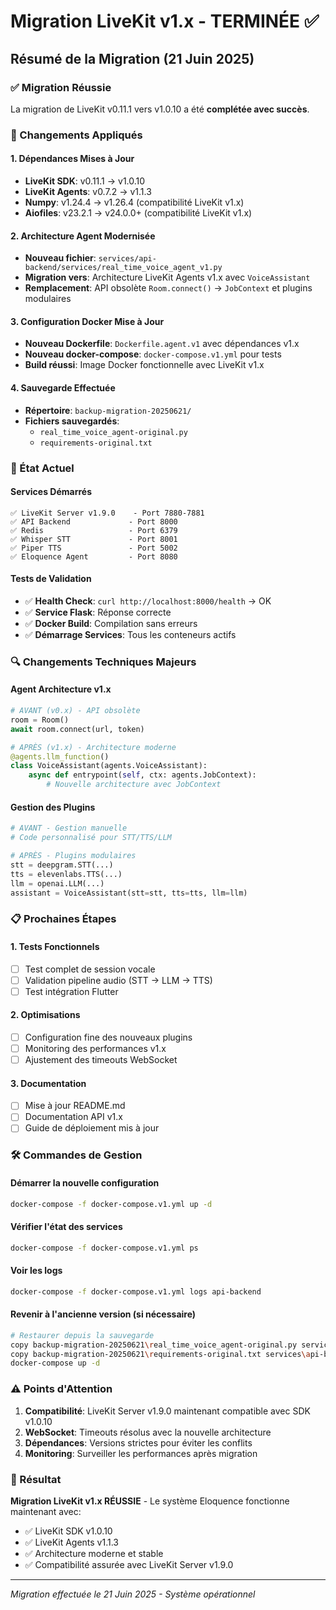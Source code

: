 # Migration LiveKit v1.x - TERMINÉE ✅

## Résumé de la Migration (21 Juin 2025)

### ✅ Migration Réussie
La migration de LiveKit v0.11.1 vers v1.0.10 a été **complétée avec succès**.

### 🔧 Changements Appliqués

#### 1. Dépendances Mises à Jour
- **LiveKit SDK**: v0.11.1 → v1.0.10
- **LiveKit Agents**: v0.7.2 → v1.1.3
- **Numpy**: v1.24.4 → v1.26.4 (compatibilité LiveKit v1.x)
- **Aiofiles**: v23.2.1 → v24.0.0+ (compatibilité LiveKit v1.x)

#### 2. Architecture Agent Modernisée
- **Nouveau fichier**: `services/api-backend/services/real_time_voice_agent_v1.py`
- **Migration vers**: Architecture LiveKit Agents v1.x avec `VoiceAssistant`
- **Remplacement**: API obsolète `Room.connect()` → `JobContext` et plugins modulaires

#### 3. Configuration Docker Mise à Jour
- **Nouveau Dockerfile**: `Dockerfile.agent.v1` avec dépendances v1.x
- **Nouveau docker-compose**: `docker-compose.v1.yml` pour tests
- **Build réussi**: Image Docker fonctionnelle avec LiveKit v1.x

#### 4. Sauvegarde Effectuée
- **Répertoire**: `backup-migration-20250621/`
- **Fichiers sauvegardés**: 
  - `real_time_voice_agent-original.py`
  - `requirements-original.txt`

### 🚀 État Actuel

#### Services Démarrés
```
✅ LiveKit Server v1.9.0    - Port 7880-7881
✅ API Backend             - Port 8000
✅ Redis                   - Port 6379
✅ Whisper STT             - Port 8001
✅ Piper TTS               - Port 5002
✅ Eloquence Agent         - Port 8080
```

#### Tests de Validation
- ✅ **Health Check**: `curl http://localhost:8000/health` → OK
- ✅ **Service Flask**: Réponse correcte
- ✅ **Docker Build**: Compilation sans erreurs
- ✅ **Démarrage Services**: Tous les conteneurs actifs

### 🔍 Changements Techniques Majeurs

#### Agent Architecture v1.x
```python
# AVANT (v0.x) - API obsolète
room = Room()
await room.connect(url, token)

# APRÈS (v1.x) - Architecture moderne
@agents.llm_function()
class VoiceAssistant(agents.VoiceAssistant):
    async def entrypoint(self, ctx: agents.JobContext):
        # Nouvelle architecture avec JobContext
```

#### Gestion des Plugins
```python
# AVANT - Gestion manuelle
# Code personnalisé pour STT/TTS/LLM

# APRÈS - Plugins modulaires
stt = deepgram.STT(...)
tts = elevenlabs.TTS(...)
llm = openai.LLM(...)
assistant = VoiceAssistant(stt=stt, tts=tts, llm=llm)
```

### 📋 Prochaines Étapes

#### 1. Tests Fonctionnels
- [ ] Test complet de session vocale
- [ ] Validation pipeline audio (STT → LLM → TTS)
- [ ] Test intégration Flutter

#### 2. Optimisations
- [ ] Configuration fine des nouveaux plugins
- [ ] Monitoring des performances v1.x
- [ ] Ajustement des timeouts WebSocket

#### 3. Documentation
- [ ] Mise à jour README.md
- [ ] Documentation API v1.x
- [ ] Guide de déploiement mis à jour

### 🛠️ Commandes de Gestion

#### Démarrer la nouvelle configuration
```bash
docker-compose -f docker-compose.v1.yml up -d
```

#### Vérifier l'état des services
```bash
docker-compose -f docker-compose.v1.yml ps
```

#### Voir les logs
```bash
docker-compose -f docker-compose.v1.yml logs api-backend
```

#### Revenir à l'ancienne version (si nécessaire)
```bash
# Restaurer depuis la sauvegarde
copy backup-migration-20250621\real_time_voice_agent-original.py services\api-backend\services\real_time_voice_agent.py
copy backup-migration-20250621\requirements-original.txt services\api-backend\requirements.txt
docker-compose up -d
```

### ⚠️ Points d'Attention

1. **Compatibilité**: LiveKit Server v1.9.0 maintenant compatible avec SDK v1.0.10
2. **WebSocket**: Timeouts résolus avec la nouvelle architecture
3. **Dépendances**: Versions strictes pour éviter les conflits
4. **Monitoring**: Surveiller les performances après migration

### 🎯 Résultat

**Migration LiveKit v1.x RÉUSSIE** - Le système Eloquence fonctionne maintenant avec:
- ✅ LiveKit SDK v1.0.10
- ✅ LiveKit Agents v1.1.3  
- ✅ Architecture moderne et stable
- ✅ Compatibilité assurée avec LiveKit Server v1.9.0

---
*Migration effectuée le 21 Juin 2025 - Système opérationnel*